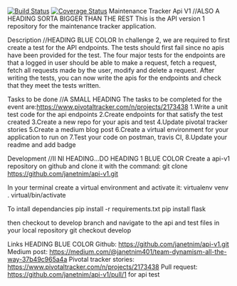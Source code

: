 ﻿[![Build Status](https://travis-ci.org/janetnim/api-v1.svg?branch=ft-api-test)](https://travis-ci.org/janetnim/api-v1)
[![Coverage Status](https://coveralls.io/repos/github/janetnim/api-v1/badge.svg?branch=ft-api-test)](https://coveralls.io/github/janetnim/api-v1?branch=ft-api-test) 
Maintenance Tracker Api V1 //ALSO A HEADING SORTA BIGGER THAN THE REST
This is the API version 1 repository for the maintenance tracker application.

Description //HEADING  BLUE COLOR
In challenge 2, we are required to first create a test for the API endpoints. The tests should first fail since no apis have been provided for the test. The four major tests for the endpoints are that a logged in user should be able to make a request, fetch a request, fetch all requests made by the user, modify  and delete a request. After writing the tests, you can now write the apis for the endpoints and check that they meet the tests written.

Tasks to be done //A SMALL HEADING
The tasks to be completed for the event are:https://www.pivotaltracker.com/n/projects/2173438
1.Write a unit test code for the api endpoints
2.Create endpoints for that satisfy the test created
3.Create a new repo for your apis and test
4.Update pivotal tracker stories
5.Create a medium blog post
6.Create a virtual environment for your application to run on
7.Test your code on postman, travis CI,
8.Update your readme and add badge

Development //II NI HEADING...DO HEADING 1 BLUE COLOR
Create a api-v1 repository on github and clone it with the command:
git clone https://github.com/janetnim/api-v1.git

In your terminal create a virtual environment and activate it:
virtualenv venv
. virtual/bin/activate

To intall dependancies
pip install -r requirements.txt
pip install flask

then checkout to develop branch and navigate to the api and test files in your local repository
git checkout develop


Links HEADING  BLUE COLOR
Github: https://github.com/janetnim/api-v1.git
Medium post: https://medium.com/@janetnim401/team-dynamism-all-the-way-37b49c965a4a
Pivotal tracker stories: https://www.pivotaltracker.com/n/projects/2173438
Pull request: https://github.com/janetnim/api-v1/pull/1 for api test
